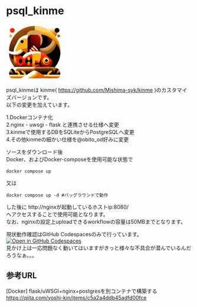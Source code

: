 # psql_kinme

<img src="app/static/psql_kinme_final.png" width="30%">


psql_kinmeは kinme( https://github.com/Mishima-syk/kinme )のカスタマイズバージョンです。<br>
以下の変更を加えています。

1.Dockerコンテナ化<br>
2.nginx - uwsgi - flask と連携させる仕様へ変更<br>
3.kinmeで使用するDBをSQLiteからPostgreSQLへ変更<br>
4.その他kinmeの細かい仕様を@obito_od好みに変更<br>

ソースをダウンロード後<br>
Docker、およびDocker-composeを使用可能な状態で

    docker compose up
    
又は

    docker compose up -d #バッグラウンドで動作

した後に
http://nginxが起動しているホストip:8080/<br>
へアクセスすることで使用可能となります。<br>
なお、nginxの設定上uploadできるworkflowの容量は50MBまでとなります。

現状動作確認はGitHub Codespacesのみで行っています。<br>
[![Open in GitHub Codespaces](https://github.com/codespaces/badge.svg)](https://github.com/codespaces/new?hide_repo_select=true&ref=main&repo=835495671&skip_quickstart=true)
<br>
見かけ上は一応問題なく動いてはいますがきっと様々な不具合が潜んでいるんだろうなぁ。。。







## 参考URL
[Docker] flask/uWSGI+nginx+postgresを別コンテナで構築する<br>
https://qiita.com/yoshi-kin/items/c5a2a4ddb45adfd00fce
